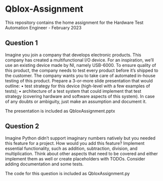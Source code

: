 # Qblox-Assignment
This repository contains the home assignment for the Hardware Test Automation Engineer - February 2023

## Question 1
Imagine you join a company that develops electronic products. This company has created a 
multifunctional I/O device. For an inspiration, we’ll use an existing device made by NI, namely 
USB-6000.
To ensure quality of this product, the company needs to test every product before it’s shipped to 
the customer. The company wants you to take care of automated in-house testing of this product. 
Prepare a 3-or-more slide presentation that would outline:
• test strategy for this device (high-level with a few examples of tests); 
• architecture of a test system that could implement that test strategy (covering hardware and 
software aspects of this system).
In case of any doubts or ambiguity, just make an assumption and document it.

The presentation is included as QbloxAssignment.pptx

## Question 2
Imagine Python didn’t support imaginary numbers natively but you needed this feature for a 
project. How would you add this feature? Implement essential functionality, such as addition, 
subtraction, division, and multiplication. Think about other aspects that need to be covered and 
either implement them as well or create placeholders with TODOs. Consider adding 
documentation and some tests.

The code for this question is included as QbloxAssignment.py
